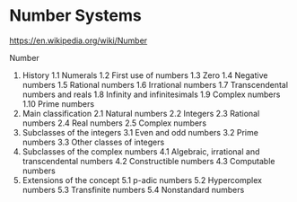 # Number Systems

https://en.wikipedia.org/wiki/Number


Number
1. History
  1.1 Numerals
  1.2 First use of numbers
  1.3 Zero
  1.4 Negative numbers
  1.5 Rational numbers
  1.6 Irrational numbers
  1.7 Transcendental numbers and reals
  1.8 Infinity and infinitesimals
  1.9 Complex numbers
  1.10 Prime numbers
2. Main classification
  2.1 Natural numbers
  2.2 Integers
  2.3 Rational numbers
  2.4 Real numbers
  2.5 Complex numbers
3. Subclasses of the integers
  3.1 Even and odd numbers
  3.2 Prime numbers
  3.3 Other classes of integers
4. Subclasses of the complex numbers
  4.1 Algebraic, irrational and transcendental numbers
  4.2 Constructible numbers
  4.3 Computable numbers
5. Extensions of the concept
  5.1 p-adic numbers
  5.2 Hypercomplex numbers
  5.3 Transfinite numbers
  5.4 Nonstandard numbers
